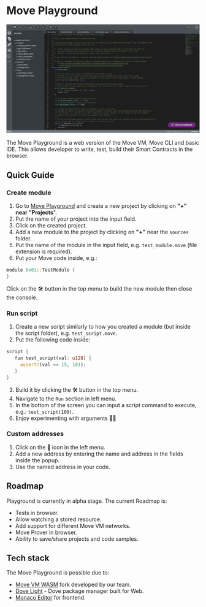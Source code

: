 # Move Playground

![Move Playground](/assets/playground.png "Move Playground")

The Move Playground is a web version of the Move VM, Move CLI and basic IDE. This allows developer to write, test, build their Smart Contracts in the browser.

## Quick Guide

### Create module

1. Go to [Move Playground](https://playground.pontem.network/) and create a new project by clicking on **"+" near "Projects**".
2. Put the name of your project into the input field.
3. Click on the created project.
4. Add a new module to the project by clicking on **"+"** near the `sources` folder.
5. Put the name of the module in the input field, e.g. `test_module.move` (file extension is required).
6. Put your Move code inside, e.g.:

```rust
module 0x01::TestModule {
}
```

Click on the 🛠️ button in the top menu to build the new module then close the console.

### Run script

1. Create a new script similarly to how you created a module (but inside the script folder), e.g. `test_script.move`.
2. Put the following code inside:

```rust
script {
   fun test_script(val: u128) {
     assert!(val == 15, 101);
   }
}
```

3. Build it by clicking the 🛠️ button in the top menu.
4. Navigate to the `Run` section in left menu. 
5. In the bottom of the screen you can input a script command to execute, e.g.: `test_script(100)`.
6. Enjoy experimenting with arguments 👩‍🔬 

### Custom addresses
 
1. Click on the 🔗 icon in the left menu.
2. Add a new address by entering the name and address in the fields inside the popup.
3. Use the named address in your code.

## Roadmap

Playground is currently in alpha stage. The current Roadmap is:

* Tests in browser.
* Allow watching a stored resource.
* Add support for different Move VM networks.
* Move Prover in browser.
* Ability to save/share projects and code samples.   

## Tech stack

The Move Playground is possible due to:

* [Move VM WASM](https://github.com/pontem-network/sp-move-vm) fork developed by our team.
* [Dove Light](https://github.com/pontem-network/dove) - Dove package manager built for Web.
* [Monaco Editor](https://github.com/microsoft/monaco-editor) for frontend.

